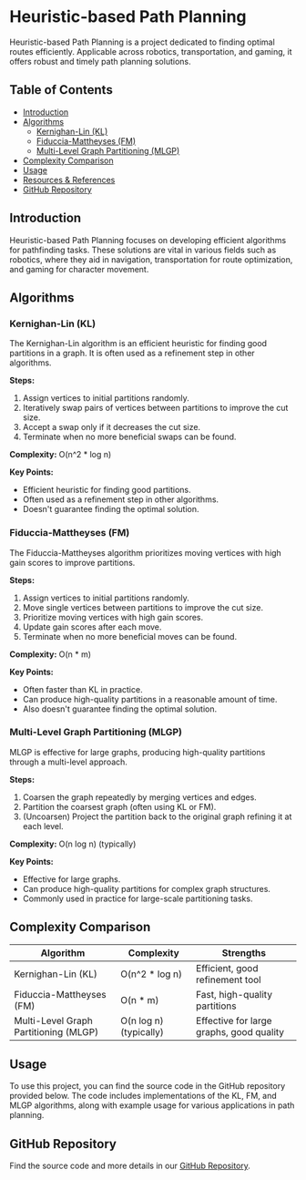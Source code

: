 # Heuristic-based Path Planning

Heuristic-based Path Planning is a project dedicated to finding optimal routes efficiently. Applicable across robotics, transportation, and gaming, it offers robust and timely path planning solutions.

## Table of Contents
- [Introduction](#introduction)
- [Algorithms](#algorithms)
  - [Kernighan-Lin (KL)](#kernighan-lin-kl)
  - [Fiduccia-Mattheyses (FM)](#fiduccia-mattheyses-fm)
  - [Multi-Level Graph Partitioning (MLGP)](#multi-level-graph-partitioning-mlgp)
- [Complexity Comparison](#complexity-comparison)
- [Usage](#usage)
- [Resources & References](#resources--references)
- [GitHub Repository](#github-repository)

## Introduction
Heuristic-based Path Planning focuses on developing efficient algorithms for pathfinding tasks. These solutions are vital in various fields such as robotics, where they aid in navigation, transportation for route optimization, and gaming for character movement.

## Algorithms

### Kernighan-Lin (KL)
The Kernighan-Lin algorithm is an efficient heuristic for finding good partitions in a graph. It is often used as a refinement step in other algorithms.

**Steps:**
1. Assign vertices to initial partitions randomly.
2. Iteratively swap pairs of vertices between partitions to improve the cut size.
3. Accept a swap only if it decreases the cut size.
4. Terminate when no more beneficial swaps can be found.

**Complexity:** O(n^2 * log n)

**Key Points:**
- Efficient heuristic for finding good partitions.
- Often used as a refinement step in other algorithms.
- Doesn't guarantee finding the optimal solution.

### Fiduccia-Mattheyses (FM)
The Fiduccia-Mattheyses algorithm prioritizes moving vertices with high gain scores to improve partitions.

**Steps:**
1. Assign vertices to initial partitions randomly.
2. Move single vertices between partitions to improve the cut size.
3. Prioritize moving vertices with high gain scores.
4. Update gain scores after each move.
5. Terminate when no more beneficial moves can be found.

**Complexity:** O(n * m)

**Key Points:**
- Often faster than KL in practice.
- Can produce high-quality partitions in a reasonable amount of time.
- Also doesn't guarantee finding the optimal solution.

### Multi-Level Graph Partitioning (MLGP)
MLGP is effective for large graphs, producing high-quality partitions through a multi-level approach.

**Steps:**
1. Coarsen the graph repeatedly by merging vertices and edges.
2. Partition the coarsest graph (often using KL or FM).
3. (Uncoarsen) Project the partition back to the original graph refining it at each level.

**Complexity:** O(n log n) (typically)

**Key Points:**
- Effective for large graphs.
- Can produce high-quality partitions for complex graph structures.
- Commonly used in practice for large-scale partitioning tasks.

## Complexity Comparison
| Algorithm                  | Complexity         | Strengths                     |
|----------------------------|--------------------|-------------------------------|
| Kernighan-Lin (KL)         | O(n^2 * log n)     | Efficient, good refinement tool |
| Fiduccia-Mattheyses (FM)   | O(n * m)           | Fast, high-quality partitions |
| Multi-Level Graph Partitioning (MLGP) | O(n log n) (typically) | Effective for large graphs, good quality |

## Usage
To use this project, you can find the source code in the GitHub repository provided below. The code includes implementations of the KL, FM, and MLGP algorithms, along with example usage for various applications in path planning.

## GitHub Repository
Find the source code and more details in our [GitHub Repository](https://github.com/erogluegemen/CMP3005-Term-Project).
